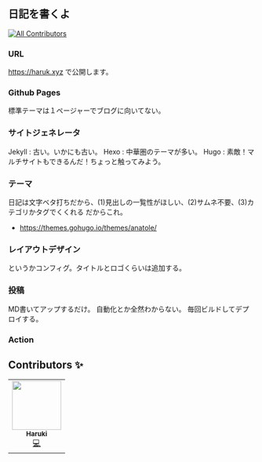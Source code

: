 ## 日記を書くよ
<!-- ALL-CONTRIBUTORS-BADGE:START - Do not remove or modify this section -->
[![All Contributors](https://img.shields.io/badge/all_contributors-1-orange.svg?style=flat-square)](#contributors-)
<!-- ALL-CONTRIBUTORS-BADGE:END -->

### URL
https://haruk.xyz で公開します。

### Github Pages
標準テーマは１ページャーでブログに向いてない。

### サイトジェネレータ
Jekyll : 古い。いかにも古い。
Hexo : 中華圏のテーマが多い。
Hugo : 素敵！マルチサイトもできるんだ！ちょっと触ってみよう。

### テーマ
日記は文字ベタ打ちだから、(1)見出しの一覧性がほしい、(2)サムネ不要、(3)カテゴリかタグでくくれる
だからこれ。
- https://themes.gohugo.io/themes/anatole/

### レイアウトデザイン

というかコンフィグ。タイトルとロゴくらいは追加する。

### 投稿

MD書いてアップするだけ。
自動化とか全然わからない。
毎回ビルドしてデプロイする。

### Action


## Contributors ✨

<!-- ALL-CONTRIBUTORS-LIST:START - Do not remove or modify this section -->
<!-- prettier-ignore-start -->
<!-- markdownlint-disable -->
<table>
  <tr>
    <td align="center"><a href="https://github.com/haruketh"><img src="https://avatars.githubusercontent.com/u/31604703?v=4?s=100" width="100px;" alt=""/><br /><sub><b>Haruki</b></sub></a><br /><a href="https://github.com/haruketh/haruk.xyz/commits?author=haruketh" title="Code">💻</a></td>
  </tr>
</table>

<!-- markdownlint-restore -->
<!-- prettier-ignore-end -->

<!-- ALL-CONTRIBUTORS-LIST:END -->

